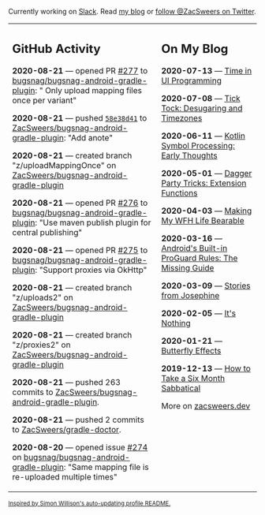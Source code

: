 Currently working on [Slack](https://slack.com/). Read [my blog](https://zacsweers.dev/) or [follow @ZacSweers on Twitter](https://twitter.com/ZacSweers).

<table><tr><td valign="top" width="60%">

## GitHub Activity
<!-- githubActivity starts -->
**2020-08-21** — opened PR [#277](https://api.github.com/repos/bugsnag/bugsnag-android-gradle-plugin/pulls/277) to [bugsnag/bugsnag-android-gradle-plugin](https://api.github.com/repos/bugsnag/bugsnag-android-gradle-plugin): " Only upload mapping files once per variant"

**2020-08-21** — pushed [`58e38d41`](https://github.com/ZacSweers/bugsnag-android-gradle-plugin/commit/58e38d4194c1565d1149450771830d234d07e606) to [ZacSweers/bugsnag-android-gradle-plugin](https://api.github.com/repos/ZacSweers/bugsnag-android-gradle-plugin): "Add anote"

**2020-08-21** — created branch "z/uploadMappingOnce" on [ZacSweers/bugsnag-android-gradle-plugin](https://api.github.com/repos/ZacSweers/bugsnag-android-gradle-plugin)

**2020-08-21** — opened PR [#276](https://api.github.com/repos/bugsnag/bugsnag-android-gradle-plugin/pulls/276) to [bugsnag/bugsnag-android-gradle-plugin](https://api.github.com/repos/bugsnag/bugsnag-android-gradle-plugin): "Use maven publish plugin for central publishing"

**2020-08-21** — opened PR [#275](https://api.github.com/repos/bugsnag/bugsnag-android-gradle-plugin/pulls/275) to [bugsnag/bugsnag-android-gradle-plugin](https://api.github.com/repos/bugsnag/bugsnag-android-gradle-plugin): "Support proxies via OkHttp"

**2020-08-21** — created branch "z/uploads2" on [ZacSweers/bugsnag-android-gradle-plugin](https://api.github.com/repos/ZacSweers/bugsnag-android-gradle-plugin)

**2020-08-21** — created branch "z/proxies2" on [ZacSweers/bugsnag-android-gradle-plugin](https://api.github.com/repos/ZacSweers/bugsnag-android-gradle-plugin)

**2020-08-21** — pushed 263 commits to [ZacSweers/bugsnag-android-gradle-plugin](https://api.github.com/repos/ZacSweers/bugsnag-android-gradle-plugin).

**2020-08-21** — pushed 2 commits to [ZacSweers/gradle-doctor](https://api.github.com/repos/ZacSweers/gradle-doctor).

**2020-08-20** — opened issue [#274](https://api.github.com/repos/bugsnag/bugsnag-android-gradle-plugin/issues/274) on [bugsnag/bugsnag-android-gradle-plugin](https://api.github.com/repos/bugsnag/bugsnag-android-gradle-plugin): "Same mapping file is re-uploaded multiple times"
<!-- githubActivity ends -->
</td><td valign="top" width="40%">

## On My Blog
<!-- blog starts -->
**2020-07-13** — [Time in UI Programming](https://www.zacsweers.dev/time-in-ui/)

**2020-07-08** — [Tick Tock: Desugaring and Timezones](https://www.zacsweers.dev/ticktock-desugaring-timezones/)

**2020-06-11** — [Kotlin Symbol Processing: Early Thoughts](https://www.zacsweers.dev/kotlin-symbol-processor-early-thoughts/)

**2020-05-01** — [Dagger Party Tricks: Extension Functions](https://www.zacsweers.dev/dagger-party-tricks-extension-functions/)

**2020-04-03** — [Making My WFH Life Bearable](https://www.zacsweers.dev/making-wfh-life-bearable/)

**2020-03-16** — [Android's Built-in ProGuard Rules: The Missing Guide](https://www.zacsweers.dev/android-proguard-rules/)

**2020-03-09** — [Stories from Josephine](https://www.zacsweers.dev/stories-from-josephine/)

**2020-02-05** — [It's Nothing](https://www.zacsweers.dev/its-nothing/)

**2020-01-21** — [Butterfly Effects](https://www.zacsweers.dev/butterfly-effects/)

**2019-12-13** — [How to Take a Six Month Sabbatical](https://www.zacsweers.dev/how-to-take-a-six-month-sabbatical/)
<!-- blog ends -->
More on [zacsweers.dev](https://zacsweers.dev/)
</td></tr></table>

<sub><a href="https://simonwillison.net/2020/Jul/10/self-updating-profile-readme/">Inspired by Simon Willison's auto-updating profile README.</a></sub>
